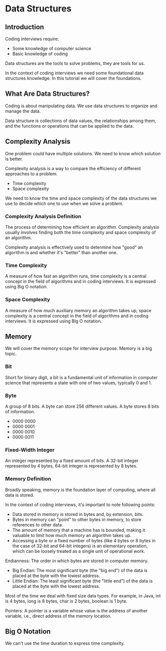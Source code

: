 # Data Structures

## Introduction

Coding interviews require:

- Some knowledge of computer science
- Basic knowledge of coding

Data structures are the tools to solve problems, they are tools for us.

In the context of coding interviews we need some foundational data structures knowledge. In this tutorial we will cover the foundations.

## What Are Data Structures?

Coding is about manipulating data. We use data structures to organize and manage the data.

Data structure is collections of data values, the relationships among them, and the functions or operations that can be applied to the data.

## Complexity Analysis

One problem could have multiple solutions. We need to know which solution is better.

Complexity analysis is a way to compare the efficiency of different approaches to a problem.

- Time complexity
- Space complexity

We need to know the time and space complexity of the data structures we use to decide which one to use when we solve a problem.

### Complexity Analysis Definition

The process of determining how efficient an algorithm. Complexity analysis usually involves finding both the time complexity and space complexity of an algorithm.

Complexity analysis is effectively used to determine how "good" an algorithm is and whether it's "better" than another one.

### Time Complexity

A measure of how fast an algorithm runs, time complexity is a central concept in the field of algorithms and in coding interviews. It is expressed using Big O notation.

### Space Complexity

A measure of how much auxiliary memory an algorithm takes up, space complexity is a central concept in the field of algorithms and in coding interviews. It is expressed using Big O notation.

## Memory

We will cover the memory scope for interview purpose. Memory is a big topic.

### Bit

Short for binary digit, a bit is a fundamental unit of information in computer science that represents a state with one of two values, typically 0 and 1.

### Byte

A group of 8 bits. A byte can store 256 different values. A byte stores 8 bits of information.

- 0000 0000
- 0000 0001
- 0000 0010
- 0000 0011

### Fixed-Width Integer

An integer represented by a fixed amount of bits. A 32-bit integer represented by 4 bytes, 64-bit integer is represented by 8 bytes.

### Memory Definition

Broadly speaking, memory is the foundation layer of computing, where all data is stored.

In the context of coding interviews, it's important to note following points:

- Data stored in memory is stored in bytes and, by extension, bits.
- Bytes in memory can "point" to other bytes in memory, to store references to other data.
- The amount of memory that a machine has is bounded, making it valuable to limit how much memory an algorithm takes up.
- Accessing a byte or a fixed number of bytes (like 4 bytes or 8 bytes in the case of 32-bit and 64-bit integers) is an elementary operation, which can be loosely treated as a single unit of operational work.

Endianness: The order in which bytes are stored in computer memory.

- Big Endian: The most significant byte (the "big end") of the data is placed at the byte with the lowest address.
- Little Endian: The least significant byte (the "little end") of the data is placed at the byte with the lowest address.

Most of the time we deal with fixed size data types. For example, in Java, int is 4 bytes, long is 8 bytes, char is 2 bytes, boolean is 1 byte.

Pointers: A pointer is a variable whose value is the address of another variable, i.e., direct address of the memory location.

## Big O Notation

We can't use the time duration to express time complexity.

